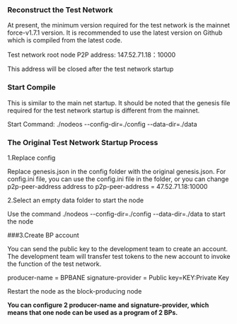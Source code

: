 
### Reconstruct the Test Network


At present, the minimum version required for the test network is the mainnet force-v1.7.1 version. It is recommended to use the latest version on Github which is compiled from the latest code.


Test network root node P2P address: 147.52.71.18：10000


This address will be closed after the test network startup


### Start Compile

This is similar to the main net startup. It should be noted that the genesis file required for the test network startup is different from the mainnet.

Start Command: ./nodeos --config-dir=./config --data-dir=./data

### The Original Test Network Startup Process


1.Replace config

Replace genesis.json in the config folder with the original genesis.json. For config.ini file, you can use the config.ini file in the folder, or you can change p2p-peer-address address to p2p-peer-address = 47.52.71.18:10000

2.Select an empty data folder to start the node

Use the command ./nodeos --config-dir=./config --data-dir=./data to start the node

###3.Create BP account


You can send the public key to the development team to create an account. The development team will transfer test tokens to the new account to invoke the function of the test network.

producer-name = BPBANE
signature-provider = Public key=KEY:Private Key


Restart the node as the block-producing node

**You can configure 2 producer-name and signature-provider, which means that one node can be used as a program of 2 BPs.**